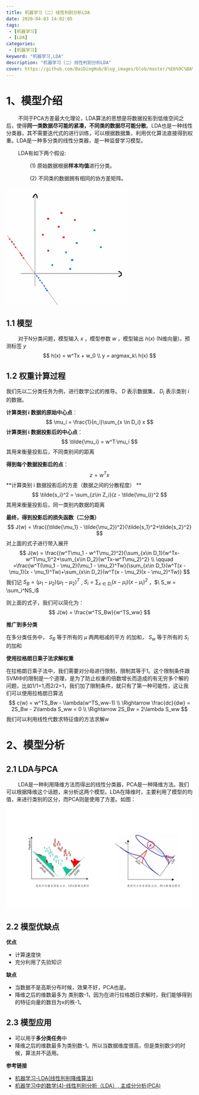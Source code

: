 ```yaml
---
title: 机器学习（二）线性判别分析LDA
date: 2020-04-03 14:02:05
tags:
 - [机器学习]
 - [LDA]
categories: 
 - [机器学习]
keyword: "机器学习,LDA"
description: "机器学习（二）线性判别分析LDA"
cover: https://github.com/BaiDingHub/Blog_images/blob/master/%E6%9C%BA%E5%99%A8%E5%AD%A6%E4%B9%A0/%E6%9C%BA%E5%99%A8%E5%AD%A6%E4%B9%A0%EF%BC%88%E4%BA%8C%EF%BC%89%E7%BA%BF%E6%80%A7%E5%88%A4%E5%88%AB%E5%88%86%E6%9E%90LDA/cover.png?raw=true
---
```


<meta name="referrer" content="no-referrer"/>

# 1、模型介绍

 &emsp;&emsp; 不同于PCA方差最大化理论，LDA算法的思想是将数据投影到低维空间之后，使得**同一类数据尽可能的紧凑，不同类的数据尽可能分散**。LDA也是一种线性分类器，其不需要迭代式的进行训练，可以根据数据集，利用优化算法直接得到权重。LDA是一种多分类的线性分类器，是一种监督学习模型。

 &emsp;&emsp; LDA有如下两个假设:

 &emsp;&emsp;  &emsp;&emsp; (1) 原始数据根据**样本均值**进行分类。

 &emsp;&emsp;  &emsp;&emsp; (2) 不同类的数据拥有相同的协方差矩阵。

![1](https://github.com/BaiDingHub/Blog_images/blob/master/%E6%9C%BA%E5%99%A8%E5%AD%A6%E4%B9%A0/%E6%9C%BA%E5%99%A8%E5%AD%A6%E4%B9%A0%EF%BC%88%E4%BA%8C%EF%BC%89%E7%BA%BF%E6%80%A7%E5%88%A4%E5%88%AB%E5%88%86%E6%9E%90LDA/1.gif?raw=true)



## 1.1 模型

 &emsp;&emsp;  对于N分类问题，模型输入$\ x$ ，模型参数$\ w$ ，模型输出$\ h(x)$ (N维向量)，预测标签$\ y$
$$
h(x) = w^Tx + w_0 \\
y = argmax_k\ h(x)
$$


## 1.2 权重计算过程

我们先以二分类任务为例，进行数学公式的推导。$\ D$ 表示数据集，$\ D_i$ 表示类别$\ i$ 的数据。

**计算类别 i 数据的原始中心点**：
$$
\mu_i = \frac{1}{n_i}\sum_{x \in D_i} x
$$
**计算类别 i 数据投影后的中心点**：
$$
\tilde{\mu_i} = w^T·\mu_i
$$
其用来衡量投影后，不同类别间的距离



**得到每个数据投影后的点**：
$$
z = w^Tx
$$
**计算类别 i 数据投影后的方差（数据之间的分散程度） **
$$
\tilde{s_i}^2 = \sum_{z\in Z_i}(z - \tilde{\mu_i})^2
$$
其用来衡量投影后，同一类别内数据的距离



**最终，得到投影后的损失函数（二分类）**
$$
J(w) = \frac{(\tilde{\mu_1} - \tilde{\mu_2})^2}{\tilde{s_1}^2+\tilde{s_2}^2}
$$
对上面的式子进行带入展开
$$
J(w) = \frac{(w^T\mu_1 - w^T\mu_2)^2}{\sum_{x\in D_1}(w^Tx-w^T\mu_1)^2+\sum_{x\in D_2}(w^Tx-w^T\mu_2)^2} \\ \qquad
=\frac{w^T(\mu_1 - \mu_2)(\mu_1 - \mu_2)^Tw}{\sum_{x\in D_1}(w^T(x - \mu_1)(x - \mu_1)^Tw)+\sum_{x\in D_2}(w^T(x - \mu_2)(x - \mu_2)^Tw)}
$$
我们记$\ S_B=(\mu_1 - \mu_2)(\mu_1 - \mu_2)^T$ ,$\ S_i = \sum_{x\in D_i}(x-\mu_i)(x-\mu_i)^2$ ，$\ S_w = \sum_i^NS_i$

则上面的式子，我们可以简化为：
$$
J(w) = \frac{w^TS_Bw}{w^TS_ww}
$$


**推广到多分类**

在多分类任务中，$\ S_B$ 等于所有的$\ \mu$ 两两相减的平方 的加和，$\ S_w$ 等于所有的$\ S_i$ 的加和



**使用拉格朗日乘子法求解权重**

在拉格朗日乘子法中，我们需要对分母进行限制，限制其等于1。这个限制条件跟SVM中的限制是一个道理，是为了防止权重的倍数增长而造成的有无穷多个解的问题，比如1/1=1,而2/2=1，我们加了限制条件，就只有了第一种可能性，这让我们可以使用拉格朗日算法
$$
c(w) = w^TS_Bw - \lambda(w^TS_ww-1)
\\
\Rightarrow \frac{dc}{dw} = 2S_Bw - 2\lambda S_ww = 0
\\
\Rightarrow  2S_Bw = 2\lambda S_ww
$$
我们可以利用线性代数求特征值的方法求解w






# 2、模型分析

## 2.1 LDA与PCA

 &emsp;&emsp; LDA是一种利用降维方法而得出的线性分类器，PCA是一种降维方法。我们可以根据降维这个话题，来分析这两个模型。LDA在降维时，主要利用了模型的均值，来进行类别的区分，而PCA则是使用了方差。如图：

![2](https://github.com/BaiDingHub/Blog_images/blob/master/%E6%9C%BA%E5%99%A8%E5%AD%A6%E4%B9%A0/%E6%9C%BA%E5%99%A8%E5%AD%A6%E4%B9%A0%EF%BC%88%E4%BA%8C%EF%BC%89%E7%BA%BF%E6%80%A7%E5%88%A4%E5%88%AB%E5%88%86%E6%9E%90LDA/2.png?raw=true)



## 2.2 模型优缺点

**优点**

- 计算速度快
- 充分利用了先验知识



**缺点**

- 当数据不是高斯分布时候，效果不好，PCA也是。
-  降维之后的维数最多为 类别数-1，因为在进行拉格朗日求解时，我们能够得到的特征向量的数目为x的秩-1。



## 2.3 模型应用

- 可以用于**多分类任务**中
- 降维之后的维数最多为类别数-1。所以当数据维度很高，但是类别数少的时候，算法并不适用。



**参考链接**

- [机器学习-LDA(线性判别降维算法)](https://zhuanlan.zhihu.com/p/51769969)
- [机器学习中的数学(4)-线性判别分析（LDA）, 主成分分析(PCA)](https://www.cnblogs.com/leftnoteasy/archive/2011/01/08/lda-and-pca-machine-learning.html)
